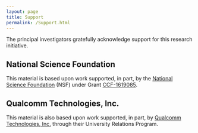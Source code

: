 ```yaml
---
layout: page
title: Support
permalink: /Support.html
---
```


The principal investigators gratefully acknowledge support for this research initiative.


## National Science Foundation 

This material is based upon work supported, in part, by the
[National Science Foundation](https://www.nsf.gov) (NSF) under Grant [CCF-1619085](https://www.nsf.gov/awardsearch/showAward?AWD_ID=1619085).


## Qualcomm Technologies, Inc.

This material is also based upon work supported, in part, by [Qualcomm Technologies, Inc.](https://www.qualcomm.com/) through their University Relations Program.

